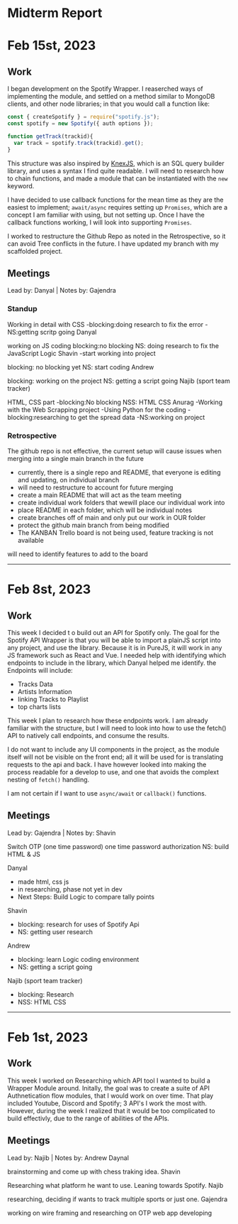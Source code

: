 # Midterm Report

# Feb 15st, 2023
## Work
I began development on the Spotify Wrapper. I reaserched ways of implementing the module, and settled on a method similar to MongoDB clients, and other node libraries; in that you would call a function like:

```javascript
const { createSpotify } = require("spotify.js");
const spotify = new Spotify({ auth options });

function getTrack(trackid){
  var track = spotify.track(trackid).get();
}
```
This structure was also inspired by [KnexJS](https://knexjs.org/), which is an SQL query builder library, and uses a syntax I find quite readable. I will need to research how to chain functions, and made a module that can be instantiated with the `new` keyword. 

I have decided to use callback functions for the mean time as they are the easiest to implement; `await/async` requires setting up `Promises`, which are a concept I am familiar with using, but not setting up. Once I have the callback functions working, I will look into supporting `Promises`.

I worked to restructure the Github Repo as noted in the Retrospective, so it can avoid Tree conflicts in the future. I have updated my branch with my scaffolded project.

## Meetings
Lead by: Danyal | Notes by: Gajendra
### Standup

Working in detail with CSS -blocking:doing research to fix the error -NS:getting scritp going Danyal

working on JS coding blocking:no blocking NS: doing research to fix the JavaScript Logic Shavin -start working into project

blocking: no blocking yet NS: start coding Andrew

blocking: working on the project NS: getting a script going Najib (sport team tracker)

HTML, CSS part -blocking:No blocking NSS: HTML CSS Anurag -Working with the Web Scrapping project -Using Python for the coding -blocking:researching to get the spread data -NS:working on project

### Retrospective
The github repo is not effective, the current setup will cause issues when merging into a single main branch in the future

- currently, there is a single repo and README, that everyone is editing and updating, on individual branch
- will need to restructure to account for future merging
- create a main README that will act as the team meeting
- create individual work folders that wewill place our individual work into
- place README in each folder, which will be individual notes
- create branches off of main and only put our work in OUR folder
- protect the github main branch from being modified
- The KANBAN Trello board is not being used, feature tracking is not available

will need to identify features to add to the board

<hr>

# Feb 8st, 2023
## Work
This week I decided t o build out an API for Spotify only. The goal for the Spotify API Wrapper is that you will be able to import a plainJS script into any project, and use the library. Because it is in PureJS, it will work in any JS framework such as React and Vue. I needed help with identifying which endpoints to include in the library, which Danyal helped me identify. the Endpoints will include:

- Tracks Data
- Artists Information
- linking Tracks to Playlist
- top charts lists

This week I plan to research how these endpoints work. I am already familiar with the structure, but I will need to look into how to use the fetch() API to natively call endpoints, and consume the results. 

I do not want to include any UI components in the project, as the module itself will not be visible on the front end; all it will be used for is translating requests to the api and back. I have however looked into making the process readable for a develop to use, and one that avoids the complext nesting of `fetch()` handling.

I am not certain if I want to use `async/await` or `callback()` functions. 

## Meetings
Lead by: Gajendra | Notes by: Shavin

Switch OTP (one time password)
one time password authorization
NS: build HTML & JS

Danyal

- made html, css js
- in researching, phase not yet in dev
- Next Steps: Build Logic to compare tally points

Shavin

- blocking: research for uses of Spotify Api
- NS: getting user research

Andrew

- blocking: learn Logic coding environment
- NS: getting a script going

Najib (sport team tracker)

- blocking: Research
- NSS: HTML CSS

<hr>

# Feb 1st, 2023
## Work
This week I worked on Researching which API tool I wanted to build a Wrapper Module around. Initally, the goal was to create a suite of API Authnetication flow modules, that I would work on over time. That play included Youtube, Discord and Spotify; 3 API's I work the most with. However, during the week I realized that it would be too complicated to build effectivly, due to the range of abilities of the APIs. 

## Meetings
Lead by: Najib | Notes by: Andrew
Daynal

brainstorming and come up with chess traking idea.
Shavin

Researching what platform he want to use. Leaning towards Spotify.
Najib

researching, deciding if wants to track multiple sports or just one.
Gajendra

working on wire framing and researching on OTP web app developing
